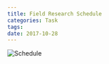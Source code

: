 ```yaml
---
title: Field Research Schedule
categories: Task
tags: 
date: 2017-10-28
---
```


![Schedule](/images/field_research_schedule.jpg)